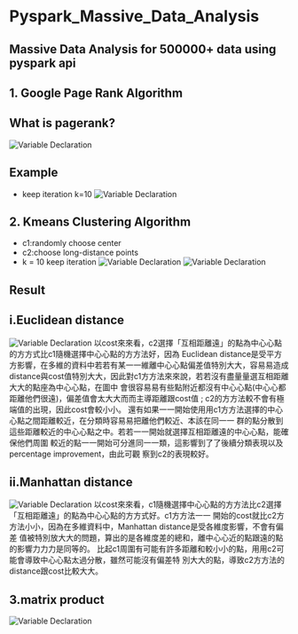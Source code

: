 # Pyspark_Massive_Data_Analysis

## Massive Data Analysis for 500000+ data using pyspark api

## 1. Google Page Rank Algorithm
## What is pagerank?
![Variable Declaration](/pyspark_img/googlepagerank.jpeg)
## Example
* keep iteration k=10
![Variable Declaration](/pyspark_img/pagerankkkk.jpeg)
## 2. Kmeans Clustering Algorithm
* c1:randomly choose center 
* c2:choose long-distance points
* k = 10 keep iteration
![Variable Declaration](/pyspark_img/kmeans_algo.png
)
![Variable Declaration](/pyspark_img/kmeanss.png)
## Result
## i.Euclidean distance
![Variable Declaration](/pyspark_img/Euclidean.png)
以cost來來看，c2選擇「互相距離遠」的點為中⼼心點的⽅方式比c1隨機選擇中⼼心點的⽅方法好，因為 Euclidean distance是受平⽅方影響，在多維的資料中若若有某⼀一維離中⼼心點偏差值特別⼤大，容易易造成 distance與cost值特別⼤大，因此對c1⽅方法來來說，若若沒有盡量量選互相距離⼤大的點座為中⼼心點，在圖中 會很容易易有些點附近都沒有中⼼心點(中⼼心都距離他們很遠)，偏差值會太⼤大⽽而主導距離跟cost值 ; c2的⽅方法較不會有極端值的出現，因此cost會較⼩小。 還有如果⼀一開始使⽤用c1⽅方法選擇的中⼼心點之間距離較近，在分類時容易易把離他們較近、本該在同⼀一 群的點分散到這些距離較近的中⼼心點之中。若若⼀一開始就選擇互相距離遠的中⼼心點，能確保他們周圍 較近的點⼀一開始可分進同⼀一類，這影響到了了後續分類表現以及percentage improvement，由此可觀 察到c2的表現較好。
## ii.Manhattan distance
![Variable Declaration](/pyspark_img/manhattan.png)
以cost來來看，c1隨機選擇中⼼心點的⽅方法比c2選擇「互相距離遠」的點為中⼼心點的⽅方式好。c1⽅方法⼀一 開始的cost就比c2⽅方法⼩小，因為在多維資料中，Manhattan distance是受各維度影響，不會有偏差 值被特別放⼤大的問題，算出的是各維度差的總和，離中⼼心近的點跟遠的點的影響⼒力力是同等的。 比起c1周圍有可能有許多距離和較⼩小的點，⽤用c2可能會導致中⼼心點太過分散，雖然可能沒有偏差特 別⼤大的點，導致c2⽅方法的distance跟cost比較⼤大。
## 3.matrix product
![Variable Declaration](/pyspark_img/matrix-multiplication.png)
